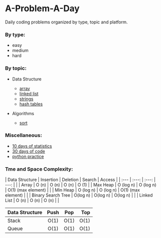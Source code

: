 # A-Problem-A-Day

Daily coding problems organized by type, topic and platform.

### By type:
- easy
- medium
- hard

### By topic:
- Data Structure
  - [array](https://github.com/pradeepsinngh/A-Problem-A-Day/tree/master/by-data-structure/arrays)
  - [linked list](https://github.com/pradeepsinngh/A-Problem-A-Day/tree/master/by-data-structure/linked-list)
  - [strings](https://github.com/pradeepsinngh/A-Problem-A-Day/tree/master/by-data-structure/strings)
  - [hash tables](https://github.com/pradeepsinngh/A-Problem-A-Day/tree/master/by-data-structure/hash-tables)
  
- Algorithms
  - [sort](https://github.com/pradeepsinngh/A-Problem-A-Day/tree/master/by-algorithms/sort)

### Miscellaneous:
- [10 days of statistics](https://github.com/pradeepsinngh/A-Problem-A-Day/tree/master/10-days-of-statistics)
- [30 days of code](https://github.com/pradeepsinngh/A-Problem-A-Day/tree/master/30-days-of-code)
- [python practice](https://github.com/pradeepsinngh/A-Problem-A-Day/tree/master/python-practice)

### Tme and Space Complexity:
| Data Structure |     Insertion  | Deletion      | Search    |  Access |
| :---           |     :---:      |    :---:      |      ---: |         |
| Array          |   O (n)        | O (n)         |  O (n)    | O (1)   |
| Max Heap       | O (log n)      | O (log n)     |   O(1) (max element)   | |
| Min Heap       | O (log n)      | O (log n)     |   O(1) (max element)   | |
| Binary Search Tree    | O(log n)       |  O(log n)   |   O(log n)        | |
| Linked List           | O (n)       | O (n)     |      O (n)     | |

| Data Structure |     Push       | Pop           | Top       |
| :---           |     :---:      |    :---:      |      ---: |
| Stack          | O(1)           | O(1)          |     O(1)  |
| Queue          | O(1)           | O(1)          |   O(1)    |
